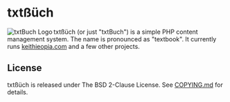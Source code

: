 txtßüch
=======

<img src="https://bitbucket-assetroot.s3.amazonaws.com/c/photos/2014/Sep/02/txtbuch-logo-1019039946-5_avatar.png" alt="txtBuch Logo" title="txtßüch" align="left">

txtßüch (or just "txtBuch") is a simple PHP content management system. The
name is pronounced as "textbook". It currently runs [keithieopia.com](http://keithieopia.com)
and a few other projects.

License
-------
txtßüch is released under The BSD 2-Clause License. See [COPYING.md](https://github.com/keithieopia/txtbuch/blob/master/COPYING.md) for details.
